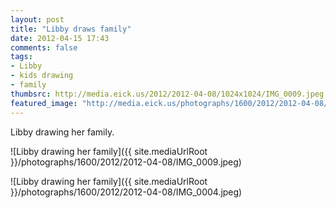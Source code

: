 ```yaml
---
layout: post
title: "Libby draws family"
date: 2012-04-15 17:43
comments: false
tags: 
- Libby
- kids drawing
- family
thumbsrc: http://media.eick.us/2012/2012-04-08/1024x1024/IMG_0009.jpeg
featured_image: "http://media.eick.us/photographs/1600/2012/2012-04-08/IMG_0009.jpeg"
---
```

Libby drawing her family.



![Libby drawing her family]({{ site.mediaUrlRoot }}/photographs/1600/2012/2012-04-08/IMG_0009.jpeg)




![Libby drawing her family]({{ site.mediaUrlRoot }}/photographs/1600/2012/2012-04-08/IMG_0004.jpeg)

